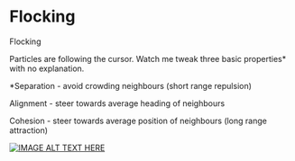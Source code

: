 # Flocking
Flocking

Particles are following the cursor. Watch me tweak three basic properties* with no explanation.

*Separation - avoid crowding neighbours (short range repulsion)

Alignment - steer towards average heading of neighbours

Cohesion - steer towards average position of neighbours (long range attraction)


[![IMAGE ALT TEXT HERE](https://img.youtube.com/vi/8UtGdqZs_dE/0.jpg)](https://www.youtube.com/watch?v=8UtGdqZs_dE)

